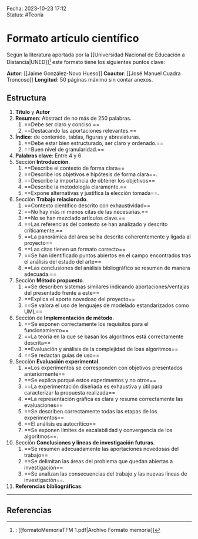 Fecha: 2023-10-23 17:12  
Status: #Teoría

# Formato artículo científico

Según la literatura aportada por la [[Universidad Nacional de Educación a Distancia|UNED]][^1] este formato tiene los siguientes puntos clave:

**Autor**: [[Jaime González-Novo Hueso]]
**Coautor**: [[José Manuel Cuadra Troncoso]]
**Longitud**: 50 páginas máximo sin contar anexos.

## Estructura

1. **Título** y **Autor**
2. **Resumen**: Abstract de no más de 250 palabras. 
	1. ==Debe ser claro y conciso.==
	2. ==Destacando las aportaciones relevantes.==
3. **Índice**: de contenido, tablas, figuras y abreviaturas.
	1. ==Debe estar bien estructurado, ser claro y ordenado.==
	2. ==Buen nivel de granularidad.==
4. **Palabras clave**: Entre 4 y 6
5. Sección **Introducción**.
	1. ==Describe el contexto de forma clara==
	2. ==Describe los objetivos e hipótesis de forma clara==.
	3. ==Describe la importancia de obtener los objetivos==
	4. ==Describe la metodología claramente.==
	5. ==Expone alternativas y justifica la elección tomada==.
6. Sección **Trabajo relacionado**.
	1. ==Contexto científico descrito con exhaustividad==
	2. ==No hay más ni menos citas de las necesarias.==
	3. ==No se han mezclado artículos clave.==
	4. ==Las referencias del contexto se han analizado y descrito críticamente.==
	5. ==La panorámica del área se ha descrito coherentemente y ligada al proyecto==
	6. ==Las citas tienen un formato correcto==
	7. ==Se han identificado puntos abiertos en el campo encontrados tras el análisis del estado del arte==
	8. ==Las conclusiones del análisis bibliográfico se resumen de manera adecuada.==
7. Sección **Método propuesto**.
	1. ==Se describen sistemas similares indicando aportaciones/ventajas del presentado frente a este==
	2. ==Explica el aporte novedoso del proyecto==
	3. ==Se valora el uso de lenguajes de modelado estandarizados como UML==
8. Sección de **Implementación de método**.
	1. ==Se exponen correctamente los requisitos para el funcionamiento==
	2. ==La teoría en la que se basan los algoritmos está correctamente descrita==
	3. ==Evaluación y análisis de la complejidad de loas algoritmos==
	4. ==Se redactan guías de uso==
9. Sección **Evaluación experimental**.
	1. ==Los experimentos se corresponden con objetivos presentados anteriormente==
	2. ==Se explica porqué estos experimentos y no otros==
	3. ==La experimentación diseñada es exhaustiva y útil para caracterizar la propuesta realizada==
	4. ==La representación gráfica es clara y resume correctamente las evaluaciones==
	5. ==Se describen correctamente todas las etapas de los experimentos==
	6. ==El análisis es autocrítico==
	7. ==Se exponen límites de escalabilidad y convergencia de los algoritmos==.
10. Sección **Conclusiones y líneas de investigación futuras**.
	1. ==Se resumen adecuadamente las aportaciones novedosas del trabajo==
	2. ==Se delimitan las áreas del problema que quedan abiertas a investigación==
	3. ==Se analizan las consecuencias del trabajo y las nuevas líneas de investigación==.
11. **Referencias bibliográficas**.


---
## Referencias

[^1]: : [[formatoMemoriaTFM 1.pdf|Archivo Formato memoria]]
